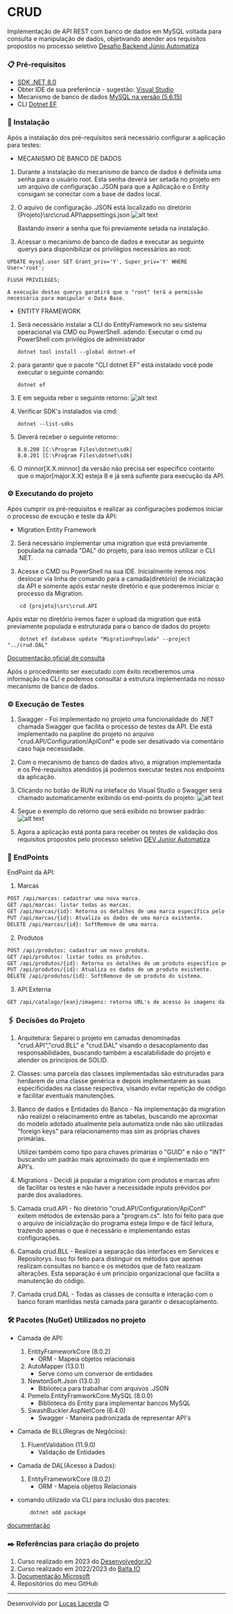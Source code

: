 # CRUD

Implementação de API REST com banco de dados em MySQL voltada para consulta e manipulação de dados, objetivando atender aos requisitos propostos no processo seletivo [Desafio Backend Júnio Automatiza](https://github.com/devfabricioalmeida/backend-csharp-automatiza/blob/main/README.md)

### 📋 Pré-requisitos

* [SDK .NET 8.0](https://dotnet.microsoft.com/en-us/download)
* Obter IDE de sua preferência - sugestão: [Visual Studio](https://visualstudio.microsoft.com/pt-br/downloads/) 
* Mecanismo de banco de dados [MySQL na versão (5.6.15)](https://drive.google.com/file/d/1q8n2wMvh1y_3-rXSQ1yDMLTyhDSwgL5D/view?usp=sharing)
* CLI [Dotnet EF](https://learn.microsoft.com/pt-br/ef/core/get-started/overview/install) 
 
 
 
### 🔧 Instalação

Após a instalação dos pré-requisitos será necessário configurar a aplicação para testes:

* MECANISMO DE BANCO DE DADOS
    
1. Durante a instalação do mecanismo de banco de dados é definida uma senha para o usuário root. Esta senha deverá ser setada no projeto em um arquivo de configuração .JSON para que a Aplicação e o Entity consigam se conectar com a base de dados local.

2. O aquivo de configuração .JSON está localizado no diretório {Projeto}\src\crud.API\appsettings.json
    ![alt text](backend-csharp-automatiza/assets/readmeAssets/\configBD1.png)
    
    Bastando inserir a senha que foi previamente setada na instalação.

    
3. Acessar o mecanismo de banco de dados e executar as seguinte querys para disponibilizar os privilégios necessários ao root:

```
UPDATE mysql.user SET Grant_priv='Y', Super_priv='Y' WHERE User='root';

FLUSH PRIVILEGES;
```  
    A execução destas querys garatirá que o "root" terá a permissão necessária para manipular o Data Base.


* ENTITY FRAMEWORK

1. Será necessário instalar a CLI do EntityFramework no seu sistema operacional via CMD ou PowerShell. 
adendo: Executar o cmd ou PowerShell com privilégios de administrador

    ```
    dotnet tool install --global dotnet-ef
    ```  
2. para garantir que o pacote "CLI dotnet EF" está instalado você pode executar o seguinte comando:

    ```
    dotnet ef
    ```  
3. E em seguida reber o seguinte retorno:
![alt text](\assets\readmeAssets\dotnetEF.png)

4. Verificar SDK's instalados via cmd:

    ```
    dotnet --list-sdks
    ```  
5. Deverá receber o seguinte retorno:

    ```
    8.0.200 [C:\Program Files\dotnet\sdk]
    8.0.201 [C:\Program Files\dotnet\sdk]
    ``` 
6. O minnor[X.X.minnor] da versão não precisa ser específico contanto que o major[major.X.X] esteja 8 e já será sufiente para execução da API.

 
 
 
 
### ⚙️ Executando do projeto

Após cumprir os pré-requisitos e realizar as configurações podemos iniciar o processo de excução e teste da API: 

* Migration Entity Framework
    
2. Será necessário implementar uma migration que está previamente populada na camada "DAL" do projeto, para isso iremos utilizar o CLI .NET.

3. Acesse o CMD ou PowerShell na sua IDE. Inicialmente iremos nos deslocar via linha de comando para a camada(diretório) de inicialização da API e somente após estar neste diretório e que poderemos iniciar o processo da Migration.

```
    cd {projeto}\src\crud.API
``` 
Após estar no diretório iremos fazer o upload da migration que está previamente populada e estruturada para o banco de dados do projeto

```
    dotnet ef database update "MigrationPopulada" --project "../crud.DAL"
``` 
[Documentação oficial de consulta](https://learn.microsoft.com/en-us/ef/core/managing-schemas/migrations)

Após o procedimento ser executado com êxito receberemos uma informação na CLI e podemos consultar a estrutura implementada no nosso mecanismo de banco de dados.

 
 
 
 
### ⚙️ Execução de Testes

1. Swagger - Foi implementado no projeto uma funcionalidade do .NET chamada Swagger que facilita o processo de testes da API. Ele está implementado na paipline do projeto no arquivo "crud.API/Configuration/ApiConf" e pode ser desativado via comentário caso haja necessidade.

2. Com o mecanismo de banco de dados ativo, a migration implementada e os Pré-requisitos atendidos já podemos executar testes nos endpoints da aplicação.

3. Clicando no botão de RUN na inteface do Visual Studio o Swagger será chamado automaticamente exibindo os end-points do projeto:
![alt text](\assets\readmeAssets\runAPI.png)

4. Segue o exemplo do retorno que será exibido no browser padrão:
![alt text](\assets\readmeAssets\swagger.png)


5. Agora a aplicação está ponta para receber os testes de validação dos requisitos propostos pelo processo seletivo [DEV Junior Automatiza](https://github.com/devfabricioalmeida/backend-csharp-automatiza/blob/main/README.md)
 
 
 
 
 
### 🔩 EndPoints

EndPoint da API:

1. Marcas

``` html
POST /api/marcas: cadastrar uma nova marca.
GET /api/marcas: listar todas as marcas.
GET /api/marcas/{id}: Retorna os detalhes de uma marca específica pelo id.
PUT /api/marcas/{id}: Atualiza os dados de uma marca existente.
DELETE /api/marcas/{id}: SoftRemove de uma marca.
```

2. Produtos

``` html
POST /api/produtos: cadastrar um novo produto.
GET /api/produtos: listar todos os produtos.
GET /api/produtos/{id}: Retorna os detalhes de um produto específico pelo id.
PUT /api/produtos/{id}: Atualiza os dados de um produto existente.
DELETE /api/produtos/{id}: SoftRemove de um produto do sistema.
```

3. API Externa

``` html
GET /api/catalogo/{ean}/imagens: retorna URL's de acesso às imagens da API através da inserção do EAN.
```
 
 
 
 
 
### 🖇️ Decisões do Projeto

1. Arquitetura: Separei o projeto em camadas denominadas "crud.API","crud.BLL" e "crud.DAL" visando o desacoplamento das responsabilidades, buscando também a escalabilidade do projeto e atender os princípios de SOLID.


2. Classes: uma parcela das classes implementadas são estruturadas para herdarem de uma classe genérica e depois implementarem as suas especificidades na classe respectiva, visando evitar repetição de código e facilitar eventuais manutenções.


3. Banco de dados e Entidades do Banco - Na implementação da migration não realizei o relacinamento entre as tabelas, buscando me aproximar do modelo adotado atualmente pela automatiza onde não são utilizadas "foreign keys" para relacionamento mas sim as próprias chaves primárias.

    Utilizei também como tipo para chaves primárias o "GUID" e não o "INT" buscando um padrão mais aproximado do que é implementado em API's.


4. Migrations - Decidi já popular a migration com produtos e marcas afim de facilitar os testes e não haver a necessidade inputs prévidos por parde dos avaliadores.


5. Camada crud.API - No diretório "crud.API/Configuration/ApiConf" exitem métodos de extensão para a "program.cs". Isto foi feito para que o arquivo de inicialização do programa esteja limpo e de fácil leitura, trazendo apenas o que é necessário e implementando estas configurações.


6. Camada crud.BLL - Realizei a separação das interfaces em Services e Repositorys. Isso foi feito para distinguir os métodos que apenas realizam consultas no banco e os métodos que de fato realizam alterações. Esta separação é um princípio organizacional que facilita a manutenção do código.


7. Camada crud.DAL - Todas as classes de consulta e interação com o banco foram mantidas nesta camada para garantir o desacoplamento.
 
 
 
 
 
### 🛠️ Pacotes (NuGet) Utilizados no projeto

* Camada de API:

    1. EntityFrameworkCore (8.0.2)
        - ORM - Mapeia objetos relacionais
    2. AutoMapper (13.0.1)
        - Serve como um conversor de entidades
    3. NewtonSoft.Json (13.0.3)
        - Biblioteca para trabalhar com arquivos .JSON
    4. Pomelo.EntityFramworkCore.MySQL (8.0.0)
        - Biblioteca do Entity para implementar bancos MySQL
    5. SwashBuckler.AspNetCore (6.4.0)
        - Swagger - Maneira padronizada de representar API's

* Camada de BLL(Regras de Negócios):
     
    1. FluentValidation (11.9.0)
        - Validação de Entidades

* Camada de DAL(Acesso à Dados):

    1. EntityFrameworkCore (8.0.2)
        - ORM - Mapeia objetos Relacionais


* comando utilizado via CLI para inclusão dos pacotes:
    ```
        dotnet add package
    ```

[documentação](https://learn.microsoft.com/en-us/dotnet/core/tools/dotnet-add-package)





### ✒️ Referências para criação do projeto

1. Curso realizado em 2023 do [Desenvolvedor.IO](https://desenvolvedor.io/)
2. Curso realizado em 2022/2023 do [Balta.IO](https://balta.io/)
3. [Documentação Microsoft](https://learn.microsoft.com/pt-br/aspnet/core/tutorials/first-web-api?view=aspnetcore-8.0&tabs=visual-studio)
4. Repositórios do meu GitHub





---
Desenvolvido por [Lucas Lacerda](https://github.com/LucasLacerda95) 😊
